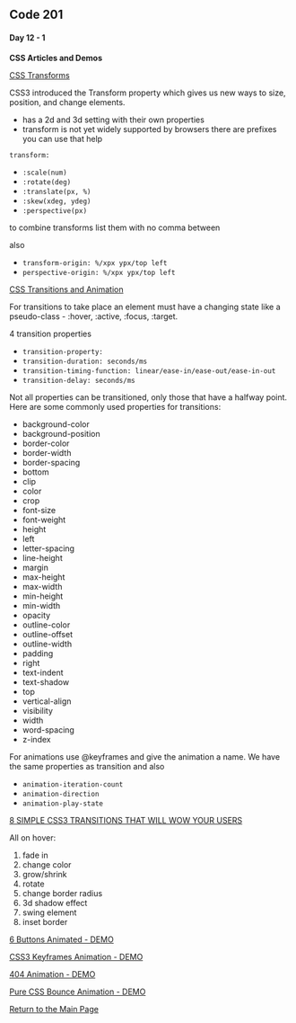 ## Code 201
#### Day 12 - 1

**CSS Articles and Demos**

[CSS Transforms](https://learn.shayhowe.com/advanced-html-css/css-transforms/)

CSS3 introduced the Transform property which gives us new ways to size, position, and change elements.
- has a 2d and 3d setting with their own properties
- transform is not yet widely supported by browsers there are prefixes you can use that help

`transform:`
- `:scale(num)`
- `:rotate(deg)`
- `:translate(px, %)`
- `:skew(xdeg, ydeg)`
- `:perspective(px)`

to combine transforms list them with no comma between

also
- `transform-origin: %/xpx ypx/top left`
- `perspective-origin: %/xpx ypx/top left`

[CSS Transitions and Animation](https://learn.shayhowe.com/advanced-html-css/transitions-animations/)

For transitions to take place an element must have a changing state like a pseudo-class - :hover, :active, :focus, :target.

4 transition properties
- `transition-property:` 
- `transition-duration: seconds/ms`
- `transition-timing-function: linear/ease-in/ease-out/ease-in-out`
- `transition-delay: seconds/ms`

Not all properties can be transitioned, only those that have a halfway point. Here are some commonly used properties for transitions:
- background-color
- background-position
- border-color
- border-width
- border-spacing
- bottom
- clip
- color
- crop
- font-size
- font-weight
- height
- left
- letter-spacing
- line-height
- margin
- max-height
- max-width
- min-height
- min-width
- opacity
- outline-color
- outline-offset
- outline-width
- padding
- right
- text-indent
- text-shadow
- top
- vertical-align
- visibility
- width
- word-spacing
- z-index

For animations use @keyframes and give the animation a name. We have the same properties as transition and also 
- `animation-iteration-count`
- `animation-direction`
- `animation-play-state`

[8 SIMPLE CSS3 TRANSITIONS THAT WILL WOW YOUR USERS](http://www.webdesignerdepot.com/2014/05/8-simple-css3-transitions-that-will-wow-your-users)

All on hover:
1. fade in
2. change color
3. grow/shrink
4. rotate
5. change border radius
6. 3d shadow effect
7. swing element
8. inset border

[6 Buttons Animated - DEMO](https://codepen.io/retyui/pen/ByoaXV)

[CSS3 Keyframes Animation - DEMO](https://codepen.io/akshaychauhan/pen/oAfae)

[404 Animation - DEMO](https://codepen.io/kieranfivestars/pen/MYdQxX)

[Pure CSS Bounce Animation - DEMO](https://codepen.io/dp_lewis/pen/gCfBv)

[Return to the Main Page](README.md)